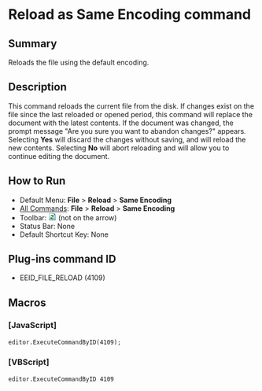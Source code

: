 # Reload as Same Encoding command

## Summary

Reloads the file using the default encoding.

## Description

This command reloads the current file from the disk. If changes exist
on the file since the last reloaded or opened period, this command will replace the
document with the latest contents. If the document was changed, the prompt message "Are you sure you want to abandon changes?"
appears. Selecting **Yes** will discard the changes without saving, and
will reload the new contents. Selecting **No** will abort reloading and
will allow you to continue editing the document.

## How to Run

- Default Menu: **File** \> **Reload** \> **Same Encoding**
- [All Commands](../tools/all_commands): **File** \> **Reload**
\> **Same Encoding**
- Toolbar: ![](../../images/reload.png) (not
on the arrow)
- Status Bar: None
- Default Shortcut Key: None

## Plug-ins command ID

- EEID\_FILE\_RELOAD (4109)

## Macros

### \[JavaScript\]

```
editor.ExecuteCommandByID(4109);
```

### \[VBScript\]

```
editor.ExecuteCommandByID 4109
```
